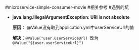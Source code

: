 #microservice-simple-consumer-movie
#相关参考
#遇到的坑
- **java.lang.IllegalArgumentException: URI is not absolute** 

    **原因**： @Value没有取到application.yml中userServiceUrl的值
    
    **解决**：`@Value("user.userServiceUrl) `改为 `@Value("${user.userServiceUrl}") `
